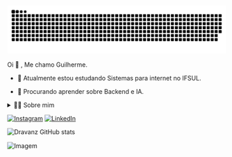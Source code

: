<!--título-->
<div id="user-content-toc">
 <img src="https://github.com/1999AZZAR/1999AZZAR/blob/main/resources/img/grid-snake.svg" alt= "snake"></img>
</div>

<!-- Presentation -->
<p>
    Oi 👋 , Me chamo Guilherme.

  - 🌱 Atualmente estou estudando Sistemas para internet no IFSUL.

  - 🔭 Procurando aprender sobre Backend e IA.
</p>

<!-- Dropdown -->
<details>
  <summary>👨‍💻 Sobre mim</summary>

  - 💬 Tenho 21 anos, atualmente morando no Brasil. Estou aprendendo inglês e pretendendo aprender java.
</details>

<!-- Links -->
[![Instagram](https://img.shields.io/badge/Instagram-E4405F?style=for-the-badge&logo=instagram&logoColor=white)](https://www.instagram.com/guilherme_hmd/)
[![LinkedIn](https://img.shields.io/badge/LinkedIn-0077B5?style=for-the-badge&logo=linkedin&logoColor=white)](https://www.linkedin.com/in/guilherme-dravanz/)

<!-- GithubStats -->
![Dravanz GitHub stats](https://github-readme-stats.vercel.app/api?username=dravanz&show_icons=true&theme=gotham)


<!-- GIF -->
<p align="left">
  <img align="center" src="https://github.com/VariableBee/VariableBee/assets/77739311/4e9f41af-6b57-49a7-b15a-74322e96b4d7" alt="Imagem">
</p>

